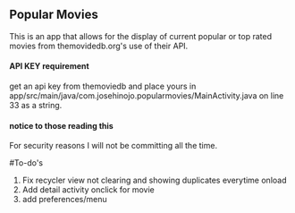 Popular Movies
-------------------
This is an app that allows for the display of current popular or top rated movies
from themovidedb.org's use of their API.

#### API KEY requirement
get an api key from themoviedb and place yours in
app/src/main/java/com.josehinojo.popularmovies/MainActivity.java on
line 33 as a string.

#### notice to those reading this
For security reasons I will not be committing all the time.

#To-do's
1. Fix recycler view not clearing and showing duplicates everytime onload
2. Add detail activity onclick for movie
3. add preferences/menu


